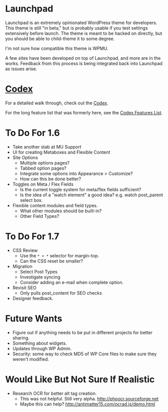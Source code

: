Launchpad
=========

Launchpad is an extremely opinionated WordPress theme for developers.  This theme is still "in beta," but is probably usable if you test settings extensively before launch.  The theme is meant to be hacked on directly, but you should be able to child-theme it to some degree.  

I'm not sure how compatible this theme is WPMU.

A few sites have been developed on top of Launchpad, and more are in the works.  Feedback from this process is being integrated back into Launchpad as issues arise.

[Codex](_codex/index.md)
========================

For a detailed walk through, check out the [Codex](_codex/index.md).

For the long feature list that was formerly here, see the [Codex Features List](_codex/features.md).

To Do For 1.6
=============

* Take another stab at MU Support
* UI for creating Metaboxes and Flexible Content
* Site Options
  * Multiple options pages?
  * Tabbed option pages?
  * Integrate some options into Appearance > Customize?
  * How can this be done better?
* Toggles on Meta / Flex Fields
  * Is the current toggle system for meta/flex fields sufficient?
  * Is the idea of a "watch element" a good idea? e.g. watch post_parent select box.
* Flexible content modules and field types.
  * What other modules should be built-in?
  * Other Field Types?

To Do For 1.7
=============

* CSS Review
  * Use the <code>* + *</code> selector for margin-top.
  * Can the CSS reset be smaller?
* Migration
  * Select Post Types
  * Investigate syncing
  * Consider adding an e-mail when complete option.
* Revisit SEO
  * Only pulls post_content for SEO checks
* Designer feedback.

Future Wants
============

* Figure out if anything needs to be put in different projects for better sharing.
* Something about widgets.
* Updates through WP Admin.
* Security: some way to check MD5 of WP Core files to make sure they weren't modified.

Would Like But Not Sure If Realistic
====================================

* Research OCR for better alt tag creation.
	* This was not helpful. Still very alpha. http://phpocr.sourceforge.net
	* Maybe this can help? http://antimatter15.com/ocrad.js/demo.html
